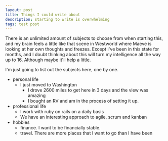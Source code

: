 ```yaml
---
layout: post
title: Things I could write about
description: starting to write is overwhelming
tags: test post
---
```


There is an unlimited amount of subjects to choose from when starting this, and my brain feels a little like that scene in Westworld where Maeve is looking at her own thoughts and freezes. Except I've been in this state for months, and I doubt thinking about this will turn my intelligence all the way up to 16.  Although maybe it'll help a little.


I'm just going to list out the subjects here, one by one.

- personal life
  - I just moved to Washington
    - I drove 2600 miles to get here in 3 days and the view was amazing
    - I bought an RV and am in the process of setting it up.
- professional life
  - I work with ruby on rails on a daily basis
  - We have an interesting approach to agile, scrum and kanban
- hobbies
  - finance. I want to be financially stable.
  - travel. There are more places that I want to go than I have been
